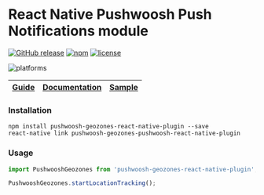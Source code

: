 React Native Pushwoosh Push Notifications module
===================================================

[![GitHub release](https://img.shields.io/github/release/Pushwoosh/pushwoosh-react-native-plugin.svg?style=flat-square)](https://github.com/Pushwoosh/pushwoosh-react-native-plugin/releases) 
[![npm](https://img.shields.io/npm/v/pushwoosh-react-native-plugin.svg)](https://www.npmjs.com/package/pushwoosh-react-native-plugin)
[![license](https://img.shields.io/npm/l/pushwoosh-react-native-plugin.svg)](https://www.npmjs.com/package/pushwoosh-react-native-plugin)

![platforms](https://img.shields.io/badge/platforms-Android%20%7C%20iOS-yellowgreen.svg)

| [Guide](http://docs.pushwoosh.com/docs/react-native-plugin) | [Documentation](http://docs.pushwoosh.com/docs/react-native-plugin) | [Sample](https://github.com/Pushwoosh/pushwoosh-react-native-sample) |
| ----------------------------------------------------------- | ------------------------------- | -------------------------------------------------------------------- |


### Installation

```
npm install pushwoosh-geozones-react-native-plugin --save
react-native link pushwoosh-geozones-pushwoosh-react-native-plugin
```

### Usage

```js
import PushwooshGeozones from 'pushwoosh-geozones-react-native-plugin';

PushwooshGeozones.startLocationTracking();
```
